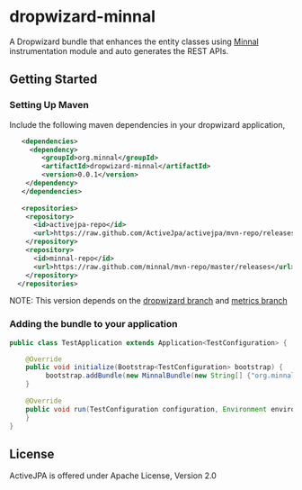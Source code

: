 dropwizard-minnal
=================

A Dropwizard bundle that enhances the entity classes using [Minnal](https://github.com/minnal/minnal) instrumentation module and auto generates the REST APIs.


Getting Started
---------------
### Setting Up Maven

Include the following maven dependencies in your dropwizard application,

```xml
   <dependencies>
     <dependency>
  		<groupId>org.minnal</groupId>
  		<artifactId>dropwizard-minnal</artifactId>
  		<version>0.0.1</version>
  	</dependency>
   </dependencies>
   
   <repositories>
    <repository>
      <id>activejpa-repo</id>
      <url>https://raw.github.com/ActiveJpa/activejpa/mvn-repo/releases</url>
    </repository>
    <repository>
      <id>minnal-repo</id>
      <url>https://raw.github.com/minnal/mvn-repo/master/releases</url>
    </repository>
  </repositories>
```

NOTE: This version depends on the [dropwizard branch](https://github.com/saadmufti/dropwizard/tree/jersey-2) and [metrics branch](https://github.com/saadmufti/metrics/tree/jersey2-upgrade)

### Adding the bundle to your application

```java
public class TestApplication extends Application<TestConfiguration> {

	@Override
	public void initialize(Bootstrap<TestConfiguration> bootstrap) {
		 bootstrap.addBundle(new MinnalBundle(new String[] {"org.minnal.dropwizard.test"}));
	}
	
	@Override
	public void run(TestConfiguration configuration, Environment environment) throws Exception {
	}
}
```

License
-------
ActiveJPA is offered under Apache License, Version 2.0

